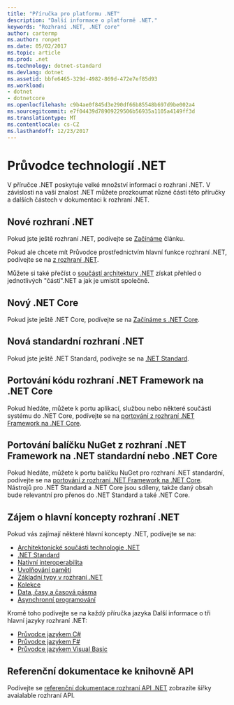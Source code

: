 ```yaml
---
title: "Příručka pro platformu .NET"
description: "Další informace o platformě .NET."
keywords: "Rozhraní .NET, .NET core"
author: cartermp
ms.author: ronpet
ms.date: 05/02/2017
ms.topic: article
ms.prod: .net
ms.technology: dotnet-standard
ms.devlang: dotnet
ms.assetid: bbfe6465-329d-4982-869d-472e7ef85d93
ms.workload:
- dotnet
- dotnetcore
ms.openlocfilehash: c9b4ae0f845d3e290df66b85548b697d9be002a4
ms.sourcegitcommit: e7f04439d78909229506b56935a1105a4149ff3d
ms.translationtype: MT
ms.contentlocale: cs-CZ
ms.lasthandoff: 12/23/2017
---
```

# <a name="net-guide"></a>Průvodce technologií .NET

V příručce .NET poskytuje velké množství informací o rozhraní .NET.  V závislosti na vaší znalost .NET můžete prozkoumat různé části této příručky a dalších částech v dokumentaci k rozhraní .NET.

## <a name="new-to-net"></a>Nové rozhraní .NET

Pokud jste ještě rozhraní .NET, podívejte se [Začínáme](get-started.md) článku.

Pokud ale chcete mít Průvodce prostřednictvím hlavní funkce rozhraní .NET, podívejte se na [z rozhraní .NET](tour.md).

Můžete si také přečíst o [součástí architektury .NET](components.md) získat přehled o jednotlivých "částí".NET a jak je umístit společně.

## <a name="new-to-net-core"></a>Nový .NET Core

Pokud jste ještě .NET Core, podívejte se na [Začínáme s .NET Core](../core/get-started.md).

## <a name="new-to-net-standard"></a>Nová standardní rozhraní .NET

Pokud jste ještě .NET Standard, podívejte se na [.NET Standard](net-standard.md).

## <a name="porting-net-framework-code-to-net-core"></a>Portování kódu rozhraní .NET Framework na .NET Core

Pokud hledáte, můžete k portu aplikací, službou nebo některé součásti systému do .NET Core, podívejte se na [portování z rozhraní .NET Framework na .NET Core](../core/porting/index.md).

## <a name="porting-a-nuget-package-from-net-framework-to-net-standard-or-net-core"></a>Portování balíčku NuGet z rozhraní .NET Framework na .NET standardní nebo .NET Core

Pokud hledáte, můžete k portu balíčku NuGet pro rozhraní .NET standardní, podívejte se na [portování z rozhraní .NET Framework na .NET Core](../core/porting/index.md).  Nástrojů pro .NET Standard a .NET Core jsou sdíleny, takže daný obsah bude relevantní pro přenos do .NET Standard a také .NET Core.

## <a name="interested-in-major-net-concepts"></a>Zájem o hlavní koncepty rozhraní .NET

Pokud vás zajímají některé hlavní koncepty .NET, podívejte se na:

* [Architektonické součásti technologie .NET](components.md)
* [.NET Standard](net-standard.md)
* [Nativní interoperabilita](native-interop.md)
* [Uvolňování paměti](garbagecollection/index.md)
* [Základní typy v rozhraní .NET](base-types/index.md)
* [Kolekce](collections/index.md)
* [Data, časy a časová pásma](datetime/index.md)
* [Asynchronní programování](async.md)

Kromě toho podívejte se na každý příručka jazyka Další informace o tři hlavní jazyky rozhraní .NET:

* [Průvodce jazykem C#](../csharp/index.md)
* [Průvodce jazykem F#](../fsharp/index.md)
* [Průvodce jazykem Visual Basic](../visual-basic/index.md)

## <a name="api-reference"></a>Referenční dokumentace ke knihovně API

Podívejte se [referenční dokumentace rozhraní API .NET](../../api/index.md) zobrazíte šířky avaialable rozhraní API.
